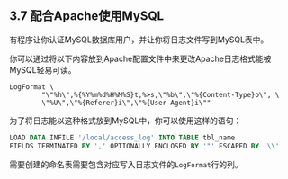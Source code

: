 ## 3.7 配合Apache使用MySQL
有程序让你认证MySQL数据库用户，并让你将日志文件写到MySQL表中。

你可以通过将以下内容放到Apache配置文件中来更改Apache日志格式能被MySQL轻易可读。
```
LogFormat \
        "\"%h\",%{%Y%m%d%H%M%S}t,%>s,\"%b\",\"%{Content-Type}o\", \
        \"%U\",\"%{Referer}i\",\"%{User-Agent}i\""
```

为了将日志能以这种格式放到MySQL中，你可以使用这样的语句：

```SQL
LOAD DATA INFILE '/local/access_log' INTO TABLE tbl_name
FIELDS TERMINATED BY ',' OPTIONALLY ENCLOSED BY '"' ESCAPED BY '\\'
```
需要创建的命名表需要包含对应写入日志文件的`LogFormat`行的列。
